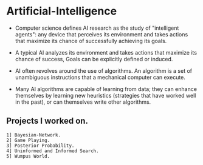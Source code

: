 # Artificial-Intelligence
* Computer science defines AI research as the study of "intelligent agents": any device that perceives its environment and takes actions that maximize its chance of successfully achieving its goals.

* A typical AI analyzes its environment and takes actions that maximize its chance of success, Goals can be explicitly defined or induced.

* AI often revolves around the use of algorithms. An algorithm is a set of unambiguous instructions that a mechanical computer can execute.

* Many AI algorithms are capable of learning from data; they can enhance themselves by learning new heuristics (strategies that have worked well in the past), or can themselves write other algorithms.




## Projects I worked on.

    1] Bayesian-Network.
    2] Game Playing.
    3] Posterior Probability.
    4] Uninformed and Informed Search.
    5] Wumpus World.
